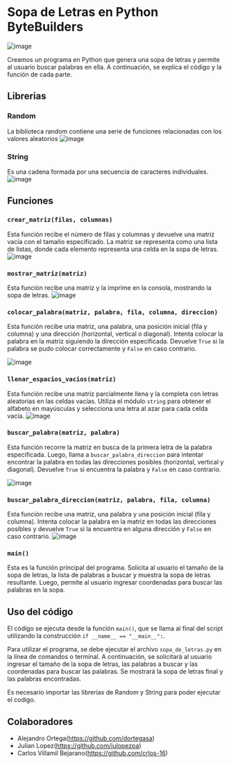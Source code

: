 # Sopa de Letras en Python ByteBuilders
![image](https://user-images.githubusercontent.com/124606636/225486236-e4618eec-16f2-465f-b317-142d70c5942e.png)

Creamos un  programa en Python que genera una sopa de letras y permite al usuario buscar palabras en ella. A continuación, se explica el código y la función de cada parte.

## Librerias 
###  Random
La biblioteca random contiene una serie de funciones relacionadas con los valores aleatorios
![image](https://github.com/dortegasa/SopaLetrasByteBuilders/assets/124606636/9a380ca5-609e-430b-a9cb-13fdc311e5a7)

###  String
Es una cadena formada por una secuencia de caracteres individuales.
![image](https://github.com/dortegasa/SopaLetrasByteBuilders/assets/124606636/1aeb4b03-12e5-4bf2-9c34-59ed48a400ce)

## Funciones

### `crear_matriz(filas, columnas)`

Esta función recibe el número de filas y columnas y devuelve una matriz vacía con el tamaño especificado. La matriz se representa como una lista de listas, donde cada elemento representa una celda en la sopa de letras.
![image](https://github.com/dortegasa/SopaLetrasByteBuilders/assets/124606636/427b2809-e6a7-4cca-9532-1e9102b6531b)

### `mostrar_matriz(matriz)`

Esta función recibe una matriz y la imprime en la consola, mostrando la sopa de letras.
![image](https://github.com/dortegasa/SopaLetrasByteBuilders/assets/124606636/f49859b2-9e86-45f6-a8cc-3d2d1a427d22)

### `colocar_palabra(matriz, palabra, fila, columna, direccion)`

Esta función recibe una matriz, una palabra, una posición inicial (fila y columna) y una dirección (horizontal, vertical o diagonal). Intenta colocar la palabra en la matriz siguiendo la dirección especificada. Devuelve `True` si la palabra se pudo colocar correctamente y `False` en caso contrario.

![image](https://github.com/dortegasa/SopaLetrasByteBuilders/assets/124606636/9f35b823-f234-4180-80f1-5f9c5b3ea67c)

### `llenar_espacios_vacios(matriz)`

Esta función recibe una matriz parcialmente llena y la completa con letras aleatorias en las celdas vacías. Utiliza el módulo `string` para obtener el alfabeto en mayúsculas y selecciona una letra al azar para cada celda vacía.
![image](https://github.com/dortegasa/SopaLetrasByteBuilders/assets/124606636/9543bd29-2952-44db-b1de-367f2d89ecc7)

### `buscar_palabra(matriz, palabra)`

Esta función recorre la matriz en busca de la primera letra de la palabra especificada. Luego, llama a `buscar_palabra_direccion` para intentar encontrar la palabra en todas las direcciones posibles (horizontal, vertical y diagonal). Devuelve `True` si encuentra la palabra y `False` en caso contrario.

![image](https://github.com/dortegasa/SopaLetrasByteBuilders/assets/124606636/5a38ac93-cc24-4ec4-b743-5117cbf3e099)

### `buscar_palabra_direccion(matriz, palabra, fila, columna)`

Esta función recibe una matriz, una palabra y una posición inicial (fila y columna). Intenta colocar la palabra en la matriz en todas las direcciones posibles y devuelve `True` si la encuentra en alguna dirección y `False` en caso contrario.
![image](https://github.com/dortegasa/SopaLetrasByteBuilders/assets/124606636/a7234573-de13-4add-97b3-7af653f9dc02)

### `main()`

Esta es la función principal del programa. Solicita al usuario el tamaño de la sopa de letras, la lista de palabras a buscar y muestra la sopa de letras resultante. Luego, permite al usuario ingresar coordenadas para buscar las palabras en la sopa.

## Uso del código

El código se ejecuta desde la función `main()`, que se llama al final del script utilizando la construcción `if __name__ == "__main__":`.

Para utilizar el programa, se debe ejecutar el archivo `sopa_de_letras.py` en la línea de comandos o terminal. A continuación, se solicitará al usuario ingresar el tamaño de la sopa de letras, las palabras a buscar y las coordenadas para buscar las palabras. Se mostrará la sopa de letras final y las palabras encontradas.

Es necesario importar las librerias de Random y String para poder ejecutar el codigo. 

## Colaboradores

- Alejandro Ortega(https://github.com/dortegasa)
- Julian Lopez(https://github.com/julopezpa)
- Carlos Villamil Bejarano(https://github.com/crlos-16)
  


